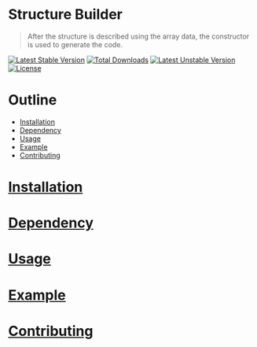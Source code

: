 Structure Builder
===

> After the structure is described using the array data, the constructor is used to generate the code.

[![Latest Stable Version](https://poser.pugx.org/marshung/structure/v/stable)](https://packagist.org/packages/marshung/structure) [![Total Downloads](https://poser.pugx.org/marshung/structure/downloads)](https://packagist.org/packages/marshung/structure) [![Latest Unstable Version](https://poser.pugx.org/marshung/structure/v/unstable)](https://packagist.org/packages/marshung/structure) [![License](https://poser.pugx.org/marshung/structure/license)](https://packagist.org/packages/marshung/structure)

# Outline
- [Installation](#Installation)
- [Dependency](#Dependency)
- [Usage](#Usage)
- [Example](#Example)
- [Contributing](#Contributing)

# [Installation](#Outline)

# [Dependency](#Outline)

# [Usage](#Outline)

# [Example](#Outline)

# [Contributing](#Outline)